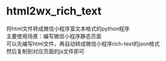 # html2wx_rich_text

将html文件转成微信小程序富文本格式的python程序  
主要使用场景：编写微信小程序静态页面  
可以先编写html文件，再自动转成微信小程序rich-text的json格式  
然后复制到对应页面的js文件即可  
